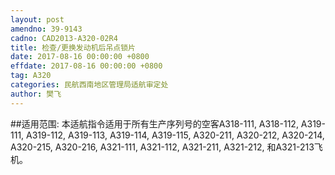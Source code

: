```yaml
---
layout: post
amendno: 39-9143
cadno: CAD2013-A320-02R4
title: 检查/更换发动机后吊点锁片
date: 2017-08-16 00:00:00 +0800
effdate: 2017-08-16 00:00:00 +0800
tag: A320
categories: 民航西南地区管理局适航审定处
author: 樊飞
---
```


##适用范围:
本适航指令适用于所有生产序列号的空客A318-111, A318-112, A319-111, A319-112, A319-113, A319-114, A319-115, A320-211, A320-212, A320-214, A320-215, A320-216, A321-111, A321-112, A321-211, A321-212, 和A321-213飞机。

